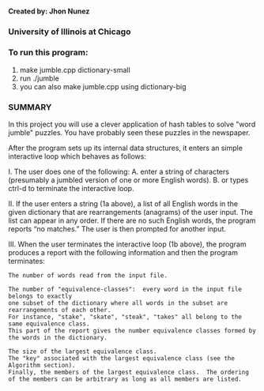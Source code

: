 <h4>Created by: Jhon Nunez </h4>
<h3>University of Illinois at Chicago </h3>

<h3>To run this program:</h3>

 1. make jumble.cpp dictionary-small 
 2. run ./jumble
 3. you can also make jumble.cpp using dictionary-big

<h3>SUMMARY </h3>

In this project you will use a clever application of hash tables to 
solve "word jumble" puzzles.  You have probably seen these puzzles 
in the newspaper.  
  

After the program sets up its internal data structures, it enters an simple interactive loop which behaves as follows:

I.	The user does one of the following:
	A.	enter a string of characters (presumably a jumbled version of one or more English words).
	B.	or types ctrl-d to terminate the interactive loop.

II.	If the user enters a string (1a above), a list of all English words in the given dictionary that are rearrangements 
	(anagrams) of the user input.  The list can appear in any order.  If there are no such English words, 
	the program reports “no matches.”  The user is then prompted for another input.

III.	When the user terminates the interactive loop (1b above), the program produces a report with 
	the following information and then the program terminates:
	
	The number of words read from the input file.
	
	The number of "equivalence-classes":  every word in the input file belongs to exactly 
	one subset of the dictionary where all words in the subset are rearrangements of each other.  
	For instance, "stake", "skate", "steak", "takes" all belong to the same equivalence class.  
	This part of the report gives the number equivalence classes formed by the words in the dictionary.

	The size of the largest equivalence class.
	The "key" associated with the largest equivalence class (see the Algorithm section).
	Finally, the members of the largest equivalence class.  The ordering of the members can be arbitrary as long as all members are listed.
